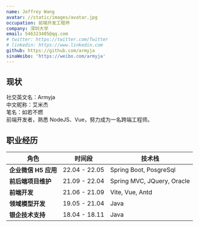 ```yaml
---
name: Jeffrey Wang
avatar: //static/images/avatar.jpg
occupation: 前端开发工程师
company: 深圳大学
email: 546323405@qq.com
# twitter: https://twitter.com/Twitter
# linkedin: https://www.linkedin.com
github: https://github.com/armyja
sinaWeibo: 'https://weibo.com/armyja'
---
```


## 现状

社交英文名：Armyja  
中文昵称：艾米杰  
笔名：如若不燃  
前端开发者，熟悉 NodeJS、Vue，努力成为一名跨端工程师。

## 职业经历

| 角色                 | 时间段        | 技术栈                     |
| -------------------- | ------------- | -------------------------- |
| **企业微信 H5 应用** | 22.04 - 22.05 | Spring Boot, PosgreSql     |
| **前后端项目维护**   | 21.09 - 22.04 | Spring MVC, JQuery, Oracle |
| **前端开发**         | 21.06 - 21.09 | Vite, Vue, Antd            |
| **领域模型开发**     | 19.05 - 21.04 | Java                       |
| **银企技术支持**     | 18.04 - 18.11 | Java                       |

